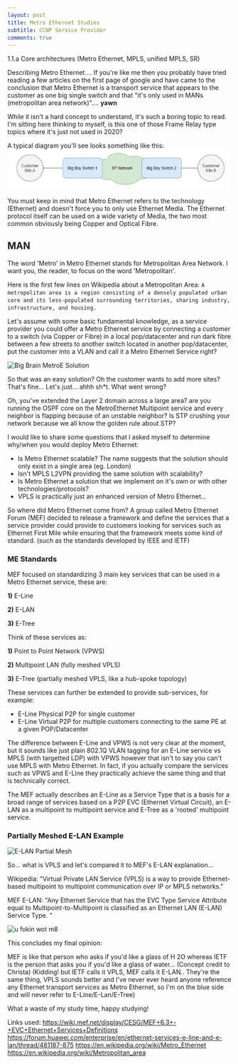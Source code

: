 ```yaml
---
layout: post
title: Metro Ethernet Studies
subtitle: CCNP Service Provider
comments: true
---
```


1.1.a Core architectures (Metro Ethernet, MPLS, unified MPLS, SR)

Describing Metro Ethernet.... If you're like me then you probably have tried reading a few articles on the first page of google and have came to the conclusion that Metro Ethernet is a transport service that appears to the customer as one big single switch and that "it's only used in MANs (metropolitan area network)".... **yawn**

While it isn't a hard concept to understand, it's such a boring topic to read. I'm sitting here thinking to myself, is this one of those Frame Relay type topics where it's just not used in 2020?

A typical diagram you'll see looks something like this:
![MetroE Basic Topology](/img/2020-04-11-ccnp-sp-metro-ethernet/basic-topology.JPG)

You must keep in mind that Metro Ethernet refers to the technology (Ethernet) and doesn't force you to only use Ethernet Media. The Ethernet protocol itself can be used on a wide variety of Media, the two most common obviously being Copper and Optical Fibre.

## MAN

The word 'Metro' in Metro Ethernet stands for Metropolitan Area Network. I want you, the reader, to focus on the word 'Metropolitan'.

Here is the first few lines on Wikipedia about a Metropolitan Area:
```A metropolitan area is a region consisting of a densely populated urban core and its less-populated surrounding territories, sharing industry, infrastructure, and housing.```

Let's assume with some basic fundamental knowledge, as a service provider you could offer a Metro Ethernet service by connecting a customer to a switch (via Copper or Fibre) in a local pop/datacenter and run dark fibre between a few streets to another switch located in another pop/datacenter, put the customer into a VLAN and call it a Metro Ethernet Service right?

![Big Brain MetroE Solution](/img/2020-04-11-ccnp-sp-metro-ethernet/big-brain-solution.JPG)

So that was an easy solution? Oh the customer wants to add more sites? That's fine... Let's just... ahhh sh*t. What went wrong?

Oh, you've extended the Layer 2 domain across a large area? are you running the OSPF core on the MetroEthernet Multipoint service and every neighbor is flapping because of an unstable neighbor? Is STP crushing your network because we all know the golden rule about STP?

I would like to share some questions that I asked myself to determine why/when you would deploy Metro Ethernet:

- Is Metro Ethernet scalable? The name suggests that the solution should only exist in a single area (eg. London)
- Isn't MPLS L2VPN providing the same solution with scalability?
- Is Metro Ethernet a solution that we implement on it's own or with other technologies/protocols?
- VPLS is practically just an enhanced version of Metro Ethernet...

So where did Metro Ethernet come from? A group called Metro Ethernet Forum (MEF) decided to release a framework and define the services that a service provider could provide to customers looking for services such as Ethernet First Mile while ensuring that the framework meets some kind of standard. (such as the standards developed by IEEE and IETF)

### ME Standards

MEF focused on standardizing 3 main key services that can be used in a Metro Ethernet service, these are:

**1)** E-Line

**2)** E-LAN

**3)** E-Tree

Think of these services as:

**1)** Point to Point Network (VPWS)

**2)** Multipoint LAN (fully meshed VPLS)

**3)** E-Tree (partially meshed VPLS, like a hub-spoke topology)

These services can further be extended to provide sub-services, for example:

- E-Line Physical P2P for single customer
- E-Line Virtual P2P for multiple customers connecting to the same PE at a given POP/Datacenter

The difference between E-Line and VPWS is not very clear at the moment, but it sounds like just plain 802.1Q VLAN tagging for an E-Line service vs MPLS (with targetted LDP) with VPWS however that isn't to say you can't use MPLS with Metro Ethernet. In fact, if you actually compare the services such as VPWS and E-Line they practically achieve the same thing and that is technically correct.

The MEF actually describes an E-Line as a Service Type that is a basis for a broad range of services based on a P2P EVC (Ethernet Virtual Circuit), an E-LAN as a multipoint to multipoint service and E-Tree as a 'rooted' multipoint service.

### Partially Meshed E-LAN Example
![E-LAN Partial Mesh](/img/2020-04-11-ccnp-sp-metro-ethernet/e-lan-partially-meshed.JPG)

So... what is VPLS and let's compared it to MEF's E-LAN explanation...

Wikipedia: "Virtual Private LAN Service (VPLS) is a way to provide Ethernet-based multipoint to multipoint communication over IP or MPLS networks."

MEF E-LAN: "Any Ethernet Service that has the EVC Type Service Attribute equal to Multipoint-to-Multipoint is classified as an Ethernet LAN (E-LAN) Service Type. "

![u fokin wot m8](/img/2020-04-11-ccnp-sp-metro-ethernet/jc-wtf.JPG)

This concludes my final opinion:

MEF is like that person who asks if you'd like a glass of H 2O whereas IETF is the person that asks you if you'd like a glass of water... (Concept credit to Christa)
(Kidding! but IETF calls it VPLS, MEF calls it E-LAN.. They're the same thing, VPLS sounds better and I've never ever heard anyone reference any Ethernet transport services as Metro Ethernet, so I'm on the blue side and will never refer to E-Line/E-Lan/E-Tree)

What a waste of my study time, happy studying!

Links used:
https://wiki.mef.net/display/CESG/MEF+6.3+-+EVC+Ethernet+Services+Definitions
https://forum.huawei.com/enterprise/en/ethernet-services-e-line-and-e-lan/thread/481187-875
https://en.wikipedia.org/wiki/Metro_Ethernet
https://en.wikipedia.org/wiki/Metropolitan_area
